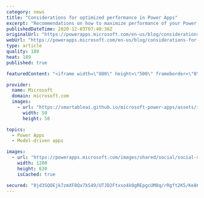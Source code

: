 ```yaml
---
category: news
title: "Considerations for optimized performance in Power Apps"
excerpt: "Recommendations on how to maximize performance of your Power Apps "
publishedDateTime: 2020-12-03T07:40:36Z
originalUrl: "https://powerapps.microsoft.com/en-us/blog/considerations-for-optimized-performance-in-power-apps/"
webUrl: "https://powerapps.microsoft.com/en-us/blog/considerations-for-optimized-performance-in-power-apps/"
type: article
quality: 189
heat: 189
published: true

featuredContent: "<iframe width=\"800\" height=\"500\" frameborder=\"0\" src=\"https://www.youtube.com/embed/jcKoqC9Vfmo\" allow=\"accelerometer; autoplay; encrypted-media; gyroscope; picture-in-picture\" allowfullscreen></iframe>"

provider:
  name: Microsoft
  domain: microsoft.com
  images:
    - url: "https://smartableai.github.io/microsoft-power-apps/assets/images/organizations/microsoft.com-50x50.jpg"
      width: 50
      height: 50

topics:
  - Power Apps
  - Model-driven apps

images:
  - url: "https://powerapps.microsoft.com/images/shared/social/social-share-post-ignite.png"
    width: 1200
    height: 630
    isCached: true

secured: "0jd3SQOEjk7zmXF8Qx7kS49/UTJD2Ftxso4k0gREpgcUM8q/rRgft2K5/Ke86+1ESq+dX4J6d+lxjVLJuWcwEiG1v3IUPfHbS7PjMD/xAi109wGhH811YttmjVnggtHxxhGYirq8/ykXJsPF7GHtvOwilRZ+GVyhlnp/1szMdUHFjry4v3MPMYkoH+7GKkkwut9KsO47fZdwJTlO2lh91z5sv932Qvs1aJcdQaj1jHZCXCdEC0K2MQN70CLye2+32J8I9GnHpJx7l2hC836LYuzDLkQTN9Kjs8TPKq1oGAmpUmpYT1J5r5Z83s2TChDMS+WitageqWQ7H1atXVMNawpHiNxax8vXoyhr5PK35VpLu4TtL4h2EDFGIUNg/BCEUaHKVatTminEHKRmxnBQAaG3Piooo4bwUgI1IMh5DB2qpQ9Nx1Kq1bQrTePteNjr61l+p4gkEZUJTAlHcCuheg==;WgTUVOpnDQ55MT6t6WjoeA=="
---
```


